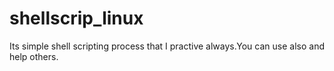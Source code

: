 # shellscrip_linux
Its simple shell scripting process that I practive always.You can use also and help others.

